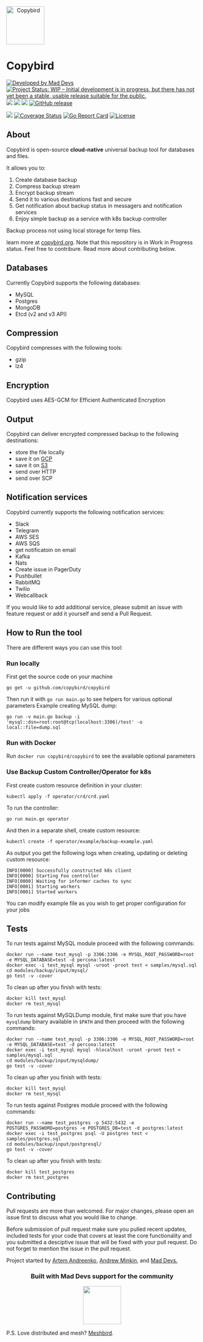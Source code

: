 <div style="display: flex; align-items: center;" align="center">
<a href="https://copybird.org"><img width="100px" src="https://raw.githubusercontent.com/copybird/copybird/master/docs/logo.svg?sanitize=true" alt="Copybird"></a>
</div>

# Copybird

[![Developed by Mad Devs](https://maddevs.io/badge-dark.svg)](https://maddevs.io/)
[![Project Status: WIP – Initial development is in progress, but there has not yet been a stable, usable release suitable for the public.](https://www.repostatus.org/badges/latest/wip.svg)](https://www.repostatus.org/#wip)
[![](https://images.microbadger.com/badges/version/copybird/copybird.svg)](https://microbadger.com/images/copybird/copybird)
[![](https://images.microbadger.com/badges/image/copybird/copybird.svg)](https://microbadger.com/images/copybird/copybird)
[![](https://godoc.org/github.com/copybird/copybird?status.svg)](http://godoc.org/github.com/copybird/copybird)
[![GitHub release](https://img.shields.io/github/release/copybird/copybird/all.svg?style=flat-square)](https://github.com/copybird/copybird/releases)

![](https://travis-ci.org/copybird/copybird.svg?branch=master)
[![Coverage Status](https://coveralls.io/repos/github/copybird/copybird/badge.svg)](https://coveralls.io/github/copybird/copybird)
[![Go Report Card](https://goreportcard.com/badge/github.com/copybird/copybird)](https://goreportcard.com/report/github.com/copybird/copybird)
[![License](https://img.shields.io/badge/License-Apache%202.0-blue.svg)](https://opensource.org/licenses/Apache-2.0)

## About

Copybird is open-source **cloud-native** universal backup tool for databases and files. 

It allows you to:
1. Create database backup
2. Compress backup stream
3. Encrypt backup stream
4. Send it to various destinations fast and secure
5. Get notification about backup status in messagers and notification services
6. Enjoy simple backup as a service with k8s backup controller

Backup process not using local storage for temp files.

learn more at [copybird.org](https://copybird.org). Note that this repository is in Work in Progress status. Feel free to contribure. Read more about contributing below.

## Databases
Currently Copybird supports the following databases:
- MySQL
- Postgres
- MongoDB
- Etcd (v2 and v3 API)

## Compression
Copybird compresses with the following tools:
- gzip
- lz4

## Encryption
Copybird uses AES-GCM for Efficient Authenticated Encryption

## Output
Copybird can deliver encrypted compressed backup to the following destinations:
- store the file locally
- save it on [GCP](https://cloud.google.com/‎)
- save it on [S3](https://aws.amazon.com/s3/)
- send over HTTP
- send over SCP

## Notification services
Copybird currently supports the following notification services: 

- Slack
- Telegram
- AWS SES
- AWS SQS
- get notificatoin on email
- Kafka
- Nats
- Create issue in PagerDuty
- Pushbullet
- RabbitMQ
- Twilio
- Webcallback

If you would like to add additional service, please submit an issue with feature request or add it yourself and send a Pull Request.

## How to Run the tool
There are different ways you can use this tool: 

### Run locally
First get the source code on your machine
```
go get -u github.com/copybird/copybird
```
Then run it with `go run main.go` to see helpers for various optional parameters
Example creating MySQL dump: 
```
go run -v main.go backup -i 'mysql::dsn=root:root@tcp(localhost:3306)/test' -o local::file=dump.sql
```

### Run with Docker
Run `docker run copybird/copybird` to see the available optional parameters

### Use Backup Custom Controller/Operator for k8s

First create custom resource definition in your cluster: 
```
kubectl apply -f operator/crd/crd.yaml
```

To run the controller:
``` 
go run main.go operator
```

And then in a separate shell, create custom resource:
```
kubectl create -f operator/example/backup-example.yaml
```
As output you get the following logs when creating, updating or deleting custom resource:
```
INFO[0000] Successfully constructed k8s client          
INFO[0000] Starting Foo controller                      
INFO[0000] Waiting for informer caches to sync          
INFO[0001] Starting workers                             
INFO[0001] Started workers               
```
You can modify example file as you wish to get proper configuration for your jobs

## Tests 

To run tests against MySQL module proceed with the following commands: 
```
docker run --name test_mysql -p 3306:3306 -e MYSQL_ROOT_PASSWORD=root -e MYSQL_DATABASE=test -d percona:latest
docker exec -i test_mysql mysql -uroot -proot test < samples/mysql.sql
cd modules/backup/input/mysql/
go test -v -cover
```
To clean up after you finish with tests: 
```
docker kill test_mysql
docker rm test_mysql
```
To run tests against MySQLDump module, first make sure that you have `mysqldump` binary
available in `$PATH` and then proceed with the following commands: 
```
docker run --name test_mysql -p 3306:3306 -e MYSQL_ROOT_PASSWORD=root -e MYSQL_DATABASE=test -d percona:latest
docker exec -i test_mysql mysql -hlocalhost -uroot -proot test < samples/mysql.sql
cd modules/backup/input/mysqldump/
go test -v -cover
```
To clean up after you finish with tests: 
```
docker kill test_mysql
docker rm test_mysql
```
To run tests against Postgres module proceed with the following commands: 
```
docker run --name test_postgres -p 5432:5432 -e POSTGRES_PASSWORD=postgres -e POSTGRES_DB=test -d postgres:latest
docker exec -i test_postgres psql -U postgres test < samples/postgres.sql
cd modules/backup/input/postgresql/
go test -v -cover
```
To clean up after you finish with tests: 
```
docker kill test_postgres
docker rm test_postgres
```


## Contributing
Pull requests are more than welcomed. For major changes, please open an issue first to discuss what you would like to change. 

Before submission of pull request make sure you pulled recent updates, included tests for your code that covers at least the core functionality and you submitted a desciptive issue that will be fixed with your pull request. Do not forget to mention the issue in the pull request. 

Project started by <a href="https://github.com/miolini">Artem Andreenko</a>, <a href="https://github.com/gen1us2k">Andrew Minkin</a>, and <a href="https://maddevs.io">Mad Devs.</a>

<div align="center">
    <h3>Built with Mad Devs support for the community</h3>
    <a href="https://maddevs.io"><img height="100px" src ="docs/md-logo.png" /></a>
</div>

P.S. Love distributed and mesh? <a href="https://github.com/meshbird/meshbird">Meshbird</a>.

